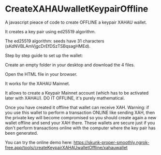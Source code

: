 # CreateXAHAUwalletKeypairOffline

A javascript pieace of code to create OFFLINE a keypair XAHAU wallet.

It creates a key pair using ed25519 algorithm.

The ed25519 algorithm: seeds have 31 characters (sKdNVBLAmVjgcDrEfDSzTSBqsagHMEd).

Step by step guide to set up the wallet:

Create an empty folder in your desktop and download the 4 files.

Open the HTML file in your browser.

It works for the XAHAU Mainnet.

It allows to create a Keypair Mainnet account (which has to be activated later with XAHAU). DO IT OFFLINE, it's purely mathematical.

Once you have created it offline that wallet can receive XAH. Warning: if you use this wallet to perform a transaction ONLINE like sending XAH, then the private key will become compromised so you should create again a new wallet offline and send your XAH there. These wallets are secure just if you don't perform transactions online with the computer where the key pair has been generated.

You can try the online demo here: https://skunk-proper-smoothly.ngrok-free.app/tools/createKeypairXAHAUwalletOffline/xahauwallet

